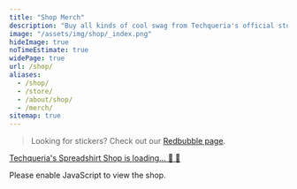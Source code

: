 ```yaml
---
title: "Shop Merch"
description: "Buy all kinds of cool swag from Techqueria's official store. 🛒"
image: "/assets/img/shop/_index.png"
hideImage: true
noTimeEstimate: true
widePage: true
url: /shop/
aliases:
  - /shop/
  - /store/
  - /about/shop/
  - /merch/
sitemap: true
---
```


> Looking for stickers? Check out our [Redbubble page](https://www.redbubble.com/i/sticker/Techqueria-by-techqueria/44479650.EJUG5).

<div id="techqueria-shop">
    <a href="https://shop.spreadshirt.com/techqueria">Techqueria's Spreadshirt Shop is loading... 🌮 🛒</a>
</div>

<script>
    var spread_shop_config = {
        shopName: 'techqueria',
        locale: 'us_US',
        prefix: 'https://shop.spreadshirt.com',
        baseId: 'techqueria-shop'
    };
</script>

<script type="text/javascript"
        src="https://shop.spreadshirt.com/shopfiles/shopclient/shopclient.nocache.js">
</script>

<noscript>Please enable JavaScript to view the shop.</noscript>

<style>
body {
  font-family: "Rubik", BlinkMacSystemFont, -apple-system, "Roboto", "Segoe UI", "Oxygen", "Ubuntu", "Cantarell", "Fira Sans", "Droid Sans", "Helvetica Neue", "Helvetica", "Arial", sans-serif
}

.SprdMain .sprd-detail-sizes, .SprdMain .sprd-detail-social__caption, .SprdMain .sprd-detail-suggestions__caption {
  margin-bottom: 2em;
}

.SprdMain .sprd-detail-sizes__size {
  min-width: unset;
  font-size: 1em;
}

.SprdMain .sprd-button-secondary-cta-ghost {
  margin-bottom: 0;
  min-height: unset;
  padding: .5em;
  margin-right: .25em;
}

.SprdMain .sprd-detail-design-details__text {
  display: none;
}

.sprd-info-footer {
  padding-bottom: 2em;
}
</style>
